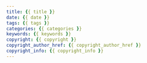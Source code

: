 ```yaml
---
title: {{ title }}
date: {{ date }}
tags: {{ tags }}
categories: {{ categories }}
keywords: {{ keywords }}
copyright: {{ copyright }}
copyright_author_href: {{ copyright_author_href }}
copyright_info: {{ copyright_info }}
---
```

